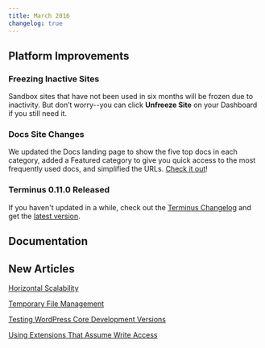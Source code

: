 ```yaml
---
title: March 2016
changelog: true
---
```

## Platform Improvements


### Freezing Inactive Sites  
Sandbox sites that have not been used in six months will be frozen due to inactivity. But don’t worry--you can click **Unfreeze Site** on your Dashboard if you still need it.

### Docs Site Changes
We updated the Docs landing page to show the five top docs in each category, added a Featured category to give you quick access to the most frequently used docs, and simplified the URLs. [Check it out](https://docs.pantheon.io/)!

### Terminus 0.11.0 Released
If you haven't updated in a while, check out the [Terminus Changelog](https://github.com/pantheon-systems/cli/blob/master/CHANGELOG.md) and get the [latest version](https://github.com/pantheon-systems/cli/releases).


## Documentation
## New Articles
[Horizontal Scalability](/horizontal-scalability)  

[Temporary File Management](/guides/filesystem/tmp)  

[Testing WordPress Core Development Versions](/guides/wordpress-developer/wordpress-development-versions)  

[Using Extensions That Assume Write Access](/symlinks-assumed-write-access)  
